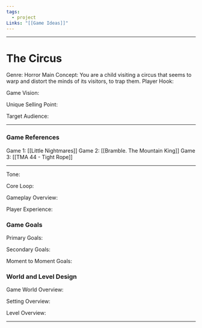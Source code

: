 ```yaml
---
tags:
  - project
Links: "[[Game Ideas]]"
---
```

---
# The Circus

Genre:
	Horror
Main Concept:
	You are a child visiting a circus that seems to warp and distort the minds of its visitors, to trap them.
Player Hook:
	
Game Vision:
	
Unique Selling Point:
	
Target Audience:
	
---
### Game References

Game 1:
	[[Little Nightmares]]
Game 2:
	[[Bramble. The Mountain King]]
Game 3:
	[[TMA 44 - Tight Rope]]

---

Tone:

Core Loop:

Gameplay Overview:

Player Experience:

### Game Goals

Primary Goals:

Secondary Goals:

Moment to Moment Goals:

### World and Level Design

Game World Overview:

Setting Overview:

Level Overview:

---


